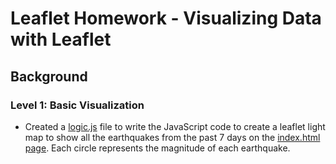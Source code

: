 # Leaflet Homework - Visualizing Data with Leaflet
## Background
### Level 1: Basic Visualization
+ Created a [logic.js](https://github.com/J3N1/UCI_Homework_Hwang/blob/master/16-Leaflet-Challenge/Leaflet-Step-1/static/js/logic.js) file to write the JavaScript code to create a leaflet light map to show all the earthquakes from the past 7 days on the [index.html page](https://github.com/J3N1/UCI_Homework_Hwang/blob/master/16-Leaflet-Challenge/Leaflet-Step-1/index.html). Each circle represents the magnitude of each earthquake.<br>
